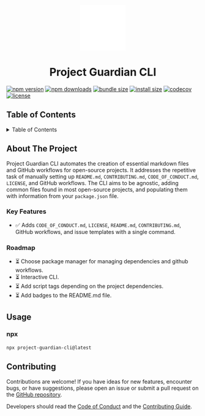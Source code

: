<p align="center">
<img align="center" src="https://raw.githubusercontent.com/Selemondev/project-guardian-cli/master/src/assets/logo/icon.svg" style="height: 120px; width: 120px" />
<h1 align="center">
Project Guardian CLI
</h1>
</p>


<p align="center">
<!-- automd:badges color="green" license name="project-guardian-cli" codecov bundlephobia packagephobia -->

[![npm version](https://img.shields.io/npm/v/project-guardian-cli?color=green)](https://npmjs.com/package/project-guardian-cli)
[![npm downloads](https://img.shields.io/npm/dm/project-guardian-cli?color=green)](https://npm.chart.dev/project-guardian-cli)
[![bundle size](https://img.shields.io/bundlephobia/minzip/project-guardian-cli?color=green)](https://bundlephobia.com/package/project-guardian-cli)
[![install size](https://badgen.net/packagephobia/install/project-guardian-cli?color=green)](https://packagephobia.com/result?p=project-guardian-cli)
[![codecov](https://img.shields.io/codecov/c/gh/selemondev/project-guardian-cli?color=green)](https://codecov.io/gh/selemondev/project-guardian-cli)
[![license](https://img.shields.io/github/license/selemondev/project-guardian-cli?color=green)](https://github.com/selemondev/project-guardian-cli/blob/main/LICENSE)

<!-- /automd -->
</p>




## Table of Contents

<details>
  <summary>Table of Contents</summary>
  <ol>
    <li>
      <a href="#about-the-project">About The Project</a>
      <ul>
        <li><a href="#key-features">Key Features</a></li>
        <li><a href="#roadmap">Roadmap</a></li>
      </ul>
    </li>
    <li><a href="#usage">Usage</a></li>
    <li><a href="#contributing">Contributing</a></li>
    <li><a href="#acknowledgments">Acknowledgments</a></li>
  </ol>
</details>

## About The Project

Project Guardian CLI automates the creation of essential markdown files and GitHub workflows for open-source projects. It addresses the repetitive task of manually setting up `README.md`, `CONTRIBUTING.md`, `CODE_OF_CONDUCT.md`, `LICENSE`, and GitHub workflows.  The CLI aims to be agnostic, adding common files found in most open-source projects, and populating them with information from your `package.json` file.

### Key Features

- ✅  Adds `CODE_OF_CONDUCT.md`, `LICENSE`, `README.md`, `CONTRIBUTING.md`, GitHub workflows, and issue templates with a single command.

### Roadmap

- ⏳ Choose package manager for managing dependencies and github workflows.
- ⏳ Interactive CLI.
- ⏳ Add script tags depending on the project dependencies.
- ⏳ Add badges to the README.md file.

## Usage

### npx

```bash
npx project-guardian-cli@latest
```

## Contributing

Contributions are welcome! If you have ideas for new features, encounter bugs, or have suggestions, please open an issue or submit a pull request on the [GitHub repository](https://github.com/selemondev/project-guardian-cli).

Developers should read the [Code of Conduct](./CODE_OF_CONDUCT.md) and the [Contributing Guide](./CONTRIBUTING.md).

